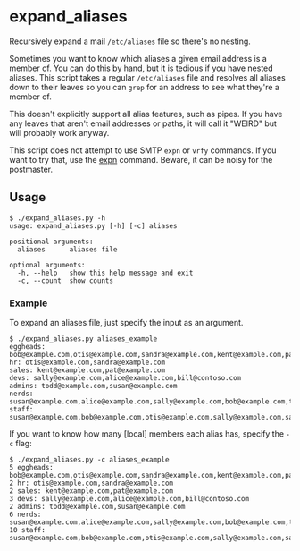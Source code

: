 # expand_aliases
Recursively expand a mail `/etc/aliases` file so there's no nesting.

Sometimes you want to know which aliases a given email address is a member 
of.  You can do this by hand, but it is tedious if you have nested aliases. 
This script takes a regular `/etc/aliases` file and resolves all aliases 
down to their leaves so you can `grep` for an address to see what they're a
member of.

This doesn't explicitly support all alias features, such as pipes.  If you 
have any leaves that aren't email addresses or paths, it will call it 
"WEIRD" but will probably work anyway.

This script does not attempt to use SMTP `expn` or `vrfy` commands.  If you 
want to try that, use the [expn](https://linux.die.net/man/1/expn) command. 
Beware, it can be noisy for the postmaster.

## Usage

```
$ ./expand_aliases.py -h
usage: expand_aliases.py [-h] [-c] aliases

positional arguments:
  aliases      aliases file

optional arguments:
  -h, --help   show this help message and exit
  -c, --count  show counts
```

### Example

To expand an aliases file, just specify the input as an argument.
```
$ ./expand_aliases.py aliases_example
eggheads: bob@example.com,otis@example.com,sandra@example.com,kent@example.com,pat@example.com
hr: otis@example.com,sandra@example.com
sales: kent@example.com,pat@example.com
devs: sally@example.com,alice@example.com,bill@contoso.com
admins: todd@example.com,susan@example.com
nerds: susan@example.com,alice@example.com,sally@example.com,bob@example.com,todd@example.com,bill@contoso.com
staff: susan@example.com,bob@example.com,otis@example.com,sally@example.com,sandra@example.com,alice@example.com,pat@example.com,todd@example.com,kent@example.com,bill@contoso.com
```

If you want to know how many [local] members each alias has, specify 
the `-c` flag:
```
$ ./expand_aliases.py -c aliases_example
5 eggheads: bob@example.com,otis@example.com,sandra@example.com,kent@example.com,pat@example.com
2 hr: otis@example.com,sandra@example.com
2 sales: kent@example.com,pat@example.com
3 devs: sally@example.com,alice@example.com,bill@contoso.com
2 admins: todd@example.com,susan@example.com
6 nerds: susan@example.com,alice@example.com,sally@example.com,bob@example.com,todd@example.com,bill@contoso.com
10 staff: susan@example.com,bob@example.com,otis@example.com,sally@example.com,sandra@example.com,alice@example.com,pat@example.com,todd@example.com,kent@example.com,bill@contoso.com
```
